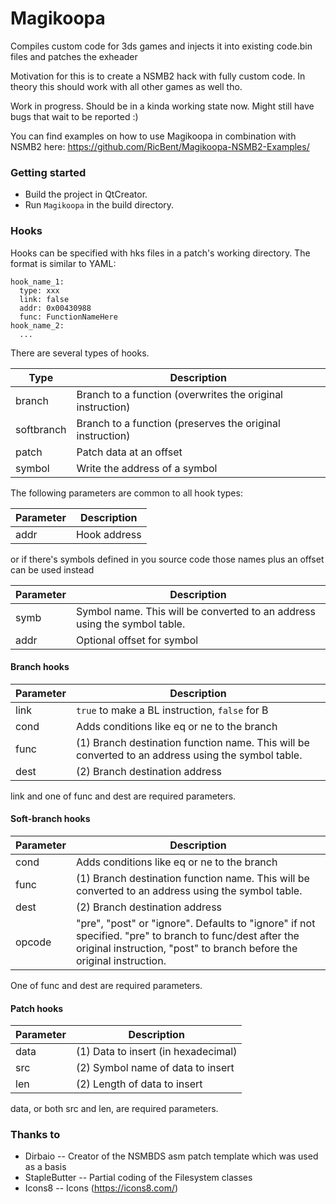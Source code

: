 # Magikoopa
Compiles custom code for 3ds games and injects it into existing code.bin files and patches the exheader

Motivation for this is to create a NSMB2 hack with fully custom code. In theory this should work with all other games as well tho.

Work in progress. Should be in a kinda working state now. Might still have bugs that wait to be reported :)

You can find examples on how to use Magikoopa in combination with NSMB2 here: https://github.com/RicBent/Magikoopa-NSMB2-Examples/

### Getting started
* Build the project in QtCreator.
* Run `Magikoopa` in the build directory.

### Hooks
Hooks can be specified with hks files in a patch's working directory. The format is similar to YAML:

```
hook_name_1:
  type: xxx
  link: false
  addr: 0x00430988
  func: FunctionNameHere
hook_name_2:
  ...
```

There are several types of hooks.

| Type | Description |
| - | - |
| branch | Branch to a function (overwrites the original instruction) |
| softbranch | Branch to a function (preserves the original instruction) |
| patch | Patch data at an offset |
| symbol | Write the address of a symbol |

The following parameters are common to all hook types:

| Parameter | Description |
| - | - |
| addr | Hook address |

or if there's symbols defined in you source code those names plus an offset can be used instead

| Parameter | Description |
| - | - |
| symb | Symbol name. This will be converted to an address using the symbol table. |
| addr | Optional offset for symbol |

#### Branch hooks

| Parameter | Description |
| - | - |
| link | `true` to make a BL instruction, `false` for B |
| cond | Adds conditions like eq or ne to the branch | 
| func | (1) Branch destination function name. This will be converted to an address using the symbol table. |
| dest | (2) Branch destination address |

link and one of func and dest are required parameters.

#### Soft-branch hooks

| Parameter | Description |
| - | - |
| cond | Adds conditions like eq or ne to the branch | 
| func | (1) Branch destination function name. This will be converted to an address using the symbol table. |
| dest | (2) Branch destination address |
| opcode | "pre", "post" or "ignore". Defaults to "ignore" if not specified. "pre" to branch to func/dest after the original instruction, "post" to branch before the original instruction. |

One of func and dest are required parameters.

#### Patch hooks

| Parameter | Description |
| - | - |
| data | (1) Data to insert (in hexadecimal) |
| src | (2) Symbol name of data to insert |
| len | (2) Length of data to insert |

data, or both src and len, are required parameters.

### Thanks to
* Dirbaio -- Creator of the NSMBDS asm patch template which was used as a basis
* StapleButter -- Partial coding of the Filesystem classes
* Icons8 -- Icons (https://icons8.com/)
